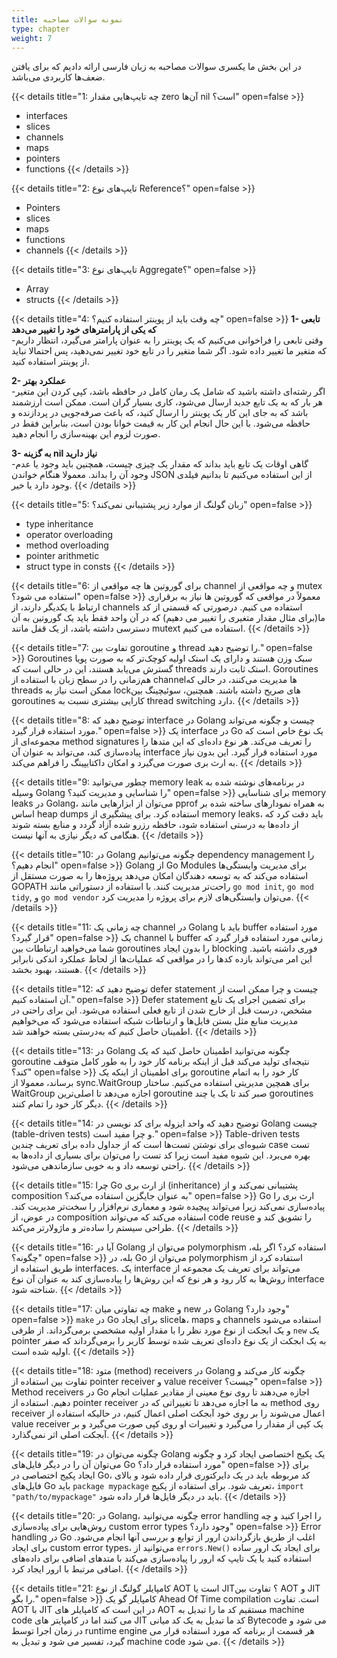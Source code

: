 ```yaml
---
title: نمونه سوالات مصاحبه
type: chapter
weight: 7
---
```


در این بخش ما یکسری سوالات مصاحبه به زبان فارسی ارائه دادیم که برای یافتن ضعف‌ها کاربردی می‌باشد.


{{< details title="1: چه تایپ‌هایی مقدار zero آن‌ها nil است؟" open=false >}}
- interfaces
- slices
- channels
- maps
- pointers
- functions
{{< /details >}}

{{< details title="2: تایپ‌های نوع Reference؟" open=false >}}
- Pointers
- slices
- maps
- functions
- channels
{{< /details >}}

{{< details title="3: تایپ‌های نوع Aggregate؟" open=false >}}
- Array
- structs
{{< /details >}}

{{< details title="4: چه وقت باید از پوینتر استفاده کنیم؟" open=false >}}
**1- تابعی که یکی از پارامترهای خود را تغییر می‌دهد**  
-وقتی تابعی را فراخوانی می‌کنیم که یک پوینتر را به عنوان پارامتر می‌گیرد، انتظار داریم که متغیر ما تغییر داده شود. اگر شما متغیر را در تابع خود تغییر نمی‌دهید، پس احتمالا نباید از پوینتر استفاده کنید.

**2- عملکرد بهتر**  
-اگر رشته‌ای داشته باشید که شامل یک رمان کامل در حافظه باشد، کپی کردن این متغیر هر بار که به یک تابع جدید ارسال می‌شود، کاری بسیار گران است. ممکن است ارزشمند باشد که به جای این کار یک پوینتر را ارسال کنید، که باعث صرفه‌جویی در پردازنده و حافظه می‌شود. با این حال انجام این کار به قیمت خوانا بودن است، بنابراین فقط در صورت لزوم این بهینه‌سازی را انجام دهید.

**3- به گزینه nil نیاز دارید**  
-گاهی اوقات یک تابع باید بداند که مقدار یک چیزی چیست، همچنین باید وجود یا عدم وجود آن را بداند. معمولا هنگام خواندن JSON از این استفاده می‌کنیم تا بدانیم فیلدی وجود دارد یا خیر.
{{< /details >}}

{{< details title="5: زبان گولنگ از موارد زیر پشتیبانی نمی‌کند؟" open=false >}}
- type inheritance
- operator overloading
- method overloading
- pointer arithmetic
- struct type in consts
{{< /details >}}

{{< details title="6: برای گوروتین ها چه مواقعی از channel و چه مواقعی از mutex استفاده می شود؟" open=false >}}
معمولاً در مواقعی که گوروتین ها نیاز به برقراری ارتباط با یکدیگر دارند، از channels استفاده می کنیم. درصورتی که قسمتی از کد ما(برای مثال مقدار متغیری را تغییر می دهیم) که در آن واحد فقط باید یک گوروتین به آن دسترسی داشته باشد، از یک قفل مانند mutext استفاده می کنیم.
{{< /details >}}

{{< details title="7: تفاوت بین goroutine و thread را توضیح دهید." open=false >}}
Goroutines سبک وزن هستند و دارای یک استک اولیه کوچک‌تر که به صورت پویا گسترش می‌یابد هستند، این در حالی است که threads استک ثابت دارند. Goroutines هم‌زمانی را در سطح زبان با استفاده از channelها مدیریت می‌کنند، در حالی که threads ممکن است نیاز به lockهای صریح داشته باشند. همچنین، سوئیچینگ بین goroutines کارایی بیشتری نسبت به thread switching دارد.
{{< /details >}}

{{< details title="8: توضیح دهید که interface در Golang چیست و چگونه می‌تواند مورد استفاده قرار گیرد." open=false >}}
یک interface در Go یک نوع خاص است که مجموعه‌ای از method signatures را تعریف می‌کند. هر نوع داده‌ای که این متدها را پیاده‌سازی کند، می‌تواند به عنوان آن interface مورد استفاده قرار گیرد. این بدون نیاز به ارث بری صورت می‌گیرد و امکان داکتایپینگ را فراهم می‌کند.
{{< /details >}}

{{< details title="9: چطور می‌توانید memory leak در برنامه‌های نوشته شده به وسیله Golang را شناسایی و مدیریت کنید؟" open=false >}}
برای شناسایی memory leaks در Golang، می‌توان از ابزارهایی مانند pprof به همراه نمودارهای ساخته شده بر اساس heap dumps استفاده کرد. برای پیشگیری از memory leaks، باید دقت کرد که از داده‌ها به درستی استفاده شود، حافظه رزرو شده آزاد گردد و منابع بسته شوند هنگامی که دیگر نیازی به آنها نیست.
{{< /details >}}

{{< details title="10: در Golang چگونه می‌توانیم dependency management را انجام دهیم؟" open=false >}}
Golang از Go Modules برای مدیریت وابستگی‌ها استفاده می‌کند که به توسعه دهندگان امکان می‌دهد پروژه‌ها را به صورت مستقل از GOPATH راحت‌تر مدیریت کنند. با استفاده از دستوراتی مانند `go mod init`, `go mod tidy`, و `go mod vendor` می‌توان وابستگی‌های لازم برای پروژه را مدیریت کرد.
{{< /details >}}

{{< details title="11: چه زمانی یک channel در Golang باید با buffer مورد استفاده قرار گیرد؟" open=false >}}
یک channel با buffer زمانی مورد استفاده قرار گیرد که شما می‌خواهید ارتباطات بین goroutines را بدون ایجاد blocking فوری داشته باشید. این امر می‌تواند بازده کدها را در مواقعی که عملیات‌ها از لحاظ عملکرد اندکی نابرابر هستند، بهبود بخشد.
{{< /details >}}


{{< details title="12: توضیح دهید که defer statement چیست و چرا ممکن است از آن استفاده کنیم." open=false >}}
Defer statement برای تضمین اجرای یک تابع مشخص، درست قبل از خارج شدن از تابع فعلی استفاده می‌شود. این برای راحتی در مدیریت منابع مثل بستن فایل‌ها و ارتباطات شبکه استفاده می‌شود که می‌خواهیم اطمینان حاصل کنیم که به‌درستی بسته خواهند شد.
{{< /details >}}

{{< details title="13: در Golang چگونه می‌توانید اطمینان حاصل کنید که یک goroutine نتیجه‌ای تولید می‌کند قبل از اینکه برنامه کار خود را به طور کامل متوقف کند؟" open=false >}}
برای اطمینان از اینکه یک goroutine کار خود را به اتمام برساند، معمولا از sync.WaitGroup برای همچین مدیریتی استفاده می‌کنیم. ساختار WaitGroup اجازه می‌دهد تا اصلی‌ترین goroutine صبر کند تا یک یا چند goroutines دیگر کار خود را تمام کنند.
{{< /details >}}

{{< details title="14: توضیح دهید که واحد ایزوله برای کد نویسی در Golang چیست (table-driven tests) و چرا مفید است." open=false >}}
Table-driven tests شیوه‌ای برای نوشتن تست‌ها است که از جداول داده برای تعریف چندین case تست بهره می‌برد. این شیوه مفید است زیرا کد تست را می‌توان برای بسیاری از داده‌ها به راحتی توسعه داد و به خوبی سازماندهی می‌شود.
{{< /details >}}

{{< details title="15: چرا Go از ارث بری (inheritance) پشتیبانی نمی‌کند و از composition به عنوان جایگزین استفاده می‌کند؟" open=false >}}
Go ارث بری را پیاده‌سازی نمی‌کند زیرا می‌تواند پیچیده شود و معماری نرم‌افزار را سخت‌تر مدیریت کند. در عوض، از composition استفاده می‌کند که می‌تواند code reuse را تشویق کند و طراحی سیستم را ساده‌تر و ماژولارتر می‌کند.
{{< /details >}}

{{< details title="16: آیا در Golang می‌توان از polymorphism استفاده کرد؟ اگر بله، چگونه؟" open=false >}}
بله، در Go می‌توان از polymorphism استفاده کرد از طریق استفاده از interfaces. یک interface می‌تواند برای تعریف یک مجموعه از روش‌ها به کار رود و هر نوع که این روش‌ها را پیاده‌سازی کند به عنوان آن نوع interface شناخته شود.
{{< /details >}}

{{< details title="17: چه تفاوتی میان make و new در Golang وجود دارد؟" open=false >}}
`make` در Go برای ایجاد sliceها، maps و channels استفاده می‌شود و یک ابجکت از نوع مورد نظر را با مقدار اولیه مشخصی برمی‌گرداند. از طرفی `new` یک pointer به یک ابجکت از یک نوع داده‌ای تعریف شده توسط کاربر را برمی‌گرداند که صفر اولیه شده است.
{{< /details >}}

{{< details title="18: متود (method) receivers در Golang چگونه کار می‌کند و تفاوت بین استفاده از pointer receiver و value receiver چیست؟" open=false >}}
Method receivers در Go اجازه می‌دهند تا روی نوع معینی از مقادیر عملیات انجام دهیم. استفاده از pointer receiver به ما اجازه می‌دهد تا تغییراتی که در method روی receiver اعمال می‌شوند را بر روی خود آبجکت اصلی اعمال کنیم، در حالیکه استفاده از value receiver یک کپی از مقدار را می‌گیرد و تغییرات او روی کپی صورت می‌گیرد و بر آبجکت اصلی اثر نمی‌گذارد.
{{< /details >}}

{{< details title="19: چگونه می‌توان در Golang یک پکیج اختصاصی ایجاد کرد و چگونه می‌توان آن را در دیگر فایل‌های Go مورد استفاده قرار داد؟" open=false >}}
برای ایجاد پکیج اختصاصی در Go، کد مربوطه باید در یک دایرکتوری قرار داده شود و بالای فایل‌های Go باید `package mypackage` تعریف شود. برای استفاده از پکیج، `import "path/to/mypackage"` باید در دیگر فایل‌ها قرار داده شود.
{{< /details >}}

{{< details title="20: در Golang، چگونه می‌توانید error handling را اجرا کنید و چه روش‌هایی برای پیاده‌سازی custom error types وجود دارد؟" open=false >}}
Error handling در Go اغلب از طریق بازگرداندن ارور از توابع و بررسی آنها انجام می‌شود. برای ایجاد custom error types، می‌توانید از `errors.New()` برای ایجاد یک ارور ساده استفاده کنید یا یک تایپ که ارور را پیاده‌سازی می‌کند با متدهای اضافی برای داده‌های اضافی مرتبط با ارور ایجاد کرد.
{{< /details >}}

{{< details title="21: کامپایلر گولنگ از نوع AOT است یا JIT؟ تفاوت بین AOT و JIT را بگو." open=false >}}
کامپایلر گو یک Ahead Of Time compilation است. تفاوت AOT با JIT در این است که کامپایلر های AOT مستقیم کد ما را تبدیل به machine code می کنند اما در کامپایتر های JIT کد ما تبدیل به یک کد میانی Bytecode می شود و در زمان اجرا توسط runtime engine هر قسمت از برنامه که مورد استفاده قرار می گیرد، تفسیر می شود و تبدیل به machine code می شود.
{{< /details >}}
